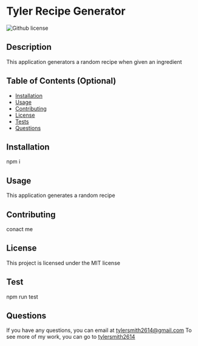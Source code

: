 # Tyler Recipe Generator
   ![Github license](https://img.shields.io/badge/license-MIT-blue.svg)

  ## Description
  This application generators a random recipe when given an ingredient

  ## Table of Contents (Optional)
  
  - [Installation](#Installation)
  - [Usage](#usage)
  - [Contributing](#Contributing)
  - [License](#license)
  - [Tests](#Tests)
  - [Questions](#Questions)

  ## Installation
  npm i

  ## Usage
  This application generates a random recipe

  ## Contributing
  conact me

  ## License
 This project is licensed under the MIT license

  ## Test
  npm run test

  ## Questions

  If you have any questions, you can email at tylersmith2614@gmail.com
  To see more of my work, you can go to [tylersmith2614](https://www.github.com/tylersmith2614)
  